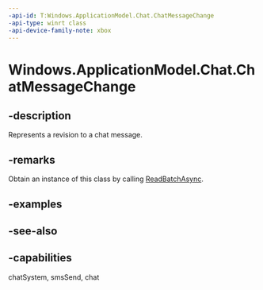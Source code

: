 ```yaml
---
-api-id: T:Windows.ApplicationModel.Chat.ChatMessageChange
-api-type: winrt class
-api-device-family-note: xbox
---
```


<!-- Class syntax.
public class ChatMessageChange : Windows.ApplicationModel.Chat.IChatMessageChange
-->

# Windows.ApplicationModel.Chat.ChatMessageChange

## -description
Represents a revision to a chat message.

## -remarks
Obtain an instance of this class by calling [ReadBatchAsync](chatmessagechangereader_readbatchasync.md).

## -examples

## -see-also

## -capabilities
chatSystem, smsSend, chat
